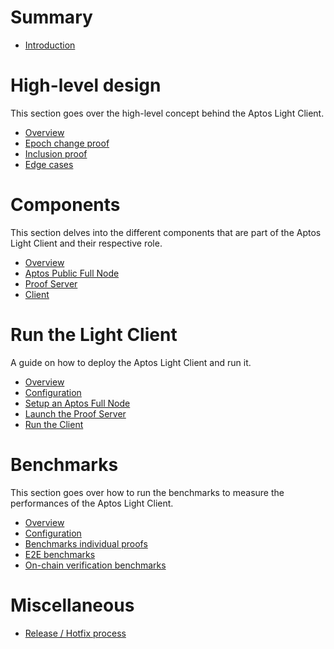 # Summary

- [Introduction](./README.md)

# High-level design

This section goes over the high-level concept behind the Aptos Light Client.

- [Overview](./design/overview.md)
- [Epoch change proof](./design/epoch_change_proof.md)
- [Inclusion proof](./design/inclusion_proof.md)
- [Edge cases](./design/edge_cases.md)

# Components

This section delves into the different components that are part of the Aptos Light Client and their respective role.

- [Overview](./components/overview.md)
- [Aptos Public Full Node](./components/aptos_pfn.md)
- [Proof Server](./components/proof_server.md)
- [Client](./components/client.md)

# Run the Light Client

A guide on how to deploy the Aptos Light Client and run it.

- [Overview](./run/overview.md)
- [Configuration](./run/configuration.md)
- [Setup an Aptos Full Node](./run/setup_aptos_pfn.md)
- [Launch the Proof Server](./run/setup_proof_server.md)
- [Run the Client](./run/setup_client.md)

# Benchmarks

This section goes over how to run the benchmarks to measure the performances of the Aptos Light Client.

- [Overview](./benchmark/overview.md)
- [Configuration](./benchmark/configuration.md)
- [Benchmarks individual proofs](./benchmark/proof.md)
- [E2E benchmarks](./benchmark/e2e.md)
- [On-chain verification benchmarks](./benchmark/on_chain.md)

# Miscellaneous

- [Release / Hotfix process](./misc/release.md)